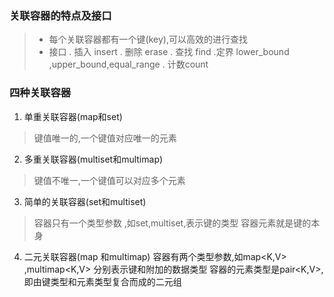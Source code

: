 ### 关联容器的特点及接口
>* 每个关联容器都有一个键(key),可以高效的进行查找
>* 接口 
. 插入 insert
. 删除 erase
. 查找 find
.定界 lower_bound ,upper_bound,equal_range
. 计数count
### 四种关联容器
1. 单重关联容器(map和set)
> 键值唯一的,一个键值对应唯一的元素
2. 多重关联容器(multiset和multimap)
> 键值不唯一,一个键值可以对应多个元素
3. 简单的关联容器(set和multiset)
> 容器只有一个类型参数  ,如set<key>,multiset<key>,表示键的类型
> 容器元素就是键的本身
4. 二元关联容器(map 和multimap)
容器有两个类型参数,如map<K,V> ,multimap<K,V>
分别表示键和附加的数据类型
    容器的元素类型是pair<K,V>,即由键类型和元素类型复合而成的二元组


